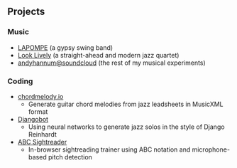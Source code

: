 ## Projects

### Music
* [LAPOMPE](http://www.lapompeband.com/) (a gypsy swing band)
* [Look Lively](http://www.looklivelyjazz.com/) (a straight-ahead and modern jazz quartet)
* [andyhannum@soundcloud](http://www.soundcloud.com/andyhannum) (the rest of my musical experiments)

### Coding
* [chordmelody.io](http://www.chordmelody.io/)
  - Generate guitar chord melodies from jazz leadsheets in MusicXML format
* [Djangobot](https://digitalcommons.du.edu/etd/1532/)
  - Using neural networks to generate jazz solos in the style of Django Reinhardt
* [ABC Sightreader](http://abcsightreader.com/)
  - In-browser sightreading trainer using ABC notation and microphone-based pitch detection
